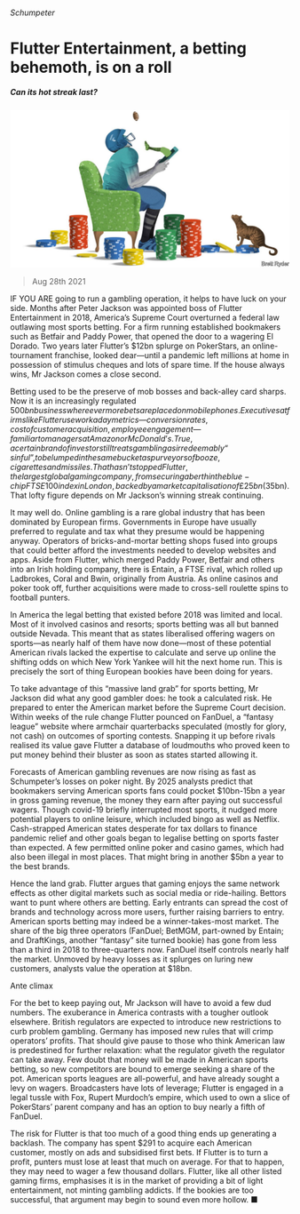 ###### Schumpeter

# Flutter Entertainment, a betting behemoth, is on a roll 

##### Can its hot streak last? 

![image](images/20210828_WBD000_1.jpg) 

> Aug 28th 2021 

IF YOU ARE going to run a gambling operation, it helps to have luck on your side. Months after Peter Jackson was appointed boss of Flutter Entertainment in 2018, America’s Supreme Court overturned a federal law outlawing most sports betting. For a firm running established bookmakers such as Betfair and Paddy Power, that opened the door to a wagering El Dorado. Two years later Flutter’s $12bn splurge on PokerStars, an online-tournament franchise, looked dear—until a pandemic left millions at home in possession of stimulus cheques and lots of spare time. If the house always wins, Mr Jackson comes a close second.

Betting used to be the preserve of mob bosses and back-alley card sharps. Now it is an increasingly regulated $500bn business where ever more bets are placed on mobile phones. Executives at firms like Flutter use workaday metrics—conversion rates, cost of customer acquisition, employee engagement—familiar to managers at Amazon or McDonald’s. True, a certain brand of investor still treats gambling as irredeemably “sinful”, to be lumped in the same bucket as purveyors of booze, cigarettes and missiles. That hasn’t stopped Flutter, the largest global gaming company, from securing a berth in the blue-chip FTSE 100 index in London, backed by a market capitalisation of £25bn ($35bn). That lofty figure depends on Mr Jackson’s winning streak continuing.


It may well do. Online gambling is a rare global industry that has been dominated by European firms. Governments in Europe have usually preferred to regulate and tax what they presume would be happening anyway. Operators of bricks-and-mortar betting shops fused into groups that could better afford the investments needed to develop websites and apps. Aside from Flutter, which merged Paddy Power, Betfair and others into an Irish holding company, there is Entain, a FTSE rival, which rolled up Ladbrokes, Coral and Bwin, originally from Austria. As online casinos and poker took off, further acquisitions were made to cross-sell roulette spins to football punters.

In America the legal betting that existed before 2018 was limited and local. Most of it involved casinos and resorts; sports betting was all but banned outside Nevada. This meant that as states liberalised offering wagers on sports—as nearly half of them have now done—most of these potential American rivals lacked the expertise to calculate and serve up online the shifting odds on which New York Yankee will hit the next home run. This is precisely the sort of thing European bookies have been doing for years.

To take advantage of this “massive land grab” for sports betting, Mr Jackson did what any good gambler does: he took a calculated risk. He prepared to enter the American market before the Supreme Court decision. Within weeks of the rule change Flutter pounced on FanDuel, a “fantasy league” website where armchair quarterbacks speculated (mostly for glory, not cash) on outcomes of sporting contests. Snapping it up before rivals realised its value gave Flutter a database of loudmouths who proved keen to put money behind their bluster as soon as states started allowing it.

Forecasts of American gambling revenues are now rising as fast as Schumpeter’s losses on poker night. By 2025 analysts predict that bookmakers serving American sports fans could pocket $10bn-15bn a year in gross gaming revenue, the money they earn after paying out successful wagers. Though covid-19 briefly interrupted most sports, it nudged more potential players to online leisure, which included bingo as well as Netflix. Cash-strapped American states desperate for tax dollars to finance pandemic relief and other goals began to legalise betting on sports faster than expected. A few permitted online poker and casino games, which had also been illegal in most places. That might bring in another $5bn a year to the best brands.

Hence the land grab. Flutter argues that gaming enjoys the same network effects as other digital markets such as social media or ride-hailing. Bettors want to punt where others are betting. Early entrants can spread the cost of brands and technology across more users, further raising barriers to entry. American sports betting may indeed be a winner-takes-most market. The share of the big three operators (FanDuel; BetMGM, part-owned by Entain; and DraftKings, another “fantasy” site turned bookie) has gone from less than a third in 2018 to three-quarters now. FanDuel itself controls nearly half the market. Unmoved by heavy losses as it splurges on luring new customers, analysts value the operation at $18bn.

Ante climax

For the bet to keep paying out, Mr Jackson will have to avoid a few dud numbers. The exuberance in America contrasts with a tougher outlook elsewhere. British regulators are expected to introduce new restrictions to curb problem gambling. Germany has imposed new rules that will crimp operators’ profits. That should give pause to those who think American law is predestined for further relaxation: what the regulator giveth the regulator can take away. Few doubt that money will be made in American sports betting, so new competitors are bound to emerge seeking a share of the pot. American sports leagues are all-powerful, and have already sought a levy on wagers. Broadcasters have lots of leverage; Flutter is engaged in a legal tussle with Fox, Rupert Murdoch’s empire, which used to own a slice of PokerStars’ parent company and has an option to buy nearly a fifth of FanDuel.

The risk for Flutter is that too much of a good thing ends up generating a backlash. The company has spent $291 to acquire each American customer, mostly on ads and subsidised first bets. If Flutter is to turn a profit, punters must lose at least that much on average. For that to happen, they may need to wager a few thousand dollars. Flutter, like all other listed gaming firms, emphasises it is in the market of providing a bit of light entertainment, not minting gambling addicts. If the bookies are too successful, that argument may begin to sound even more hollow. ■


